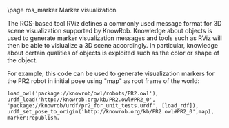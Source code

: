 \page ros_marker Marker visualization

The ROS-based tool RViz defines a commonly used message format
for 3D scene visualization supported by KnowRob.
Knowledge about objects is used to generate marker visualization
messages and tools such as RViz will then be able to visiualize
a 3D scene accordingly.
In particular, knowledge about certain qualities of objects is exploited such
as the color or shape of the object.

For example, this code can be used to generate visualization markers for the PR2 robot in initial pose
using "map" as root frame of the world:

    load_owl('package://knowrob/owl/robots/PR2.owl'),
    urdf_load('http://knowrob.org/kb/PR2.owl#PR2_0', 'package://knowrob/urdf/pr2_for_unit_tests.urdf', [load_rdf]),
    urdf_set_pose_to_origin('http://knowrob.org/kb/PR2.owl#PR2_0',map),
    marker:republish.
